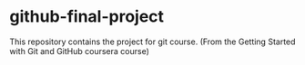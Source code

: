 # github-final-project
This repository contains the project for git course. (From the Getting Started with Git and GitHub coursera course)
